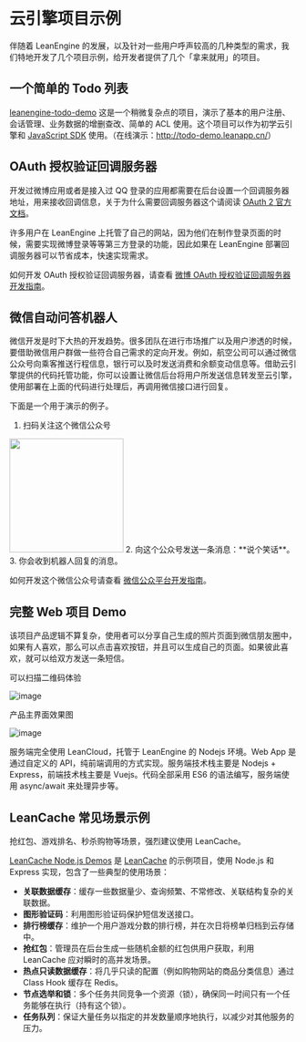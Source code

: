 # 云引擎项目示例

伴随着 LeanEngine 的发展，以及针对一些用户呼声较高的几种类型的需求，我们特地开发了几个项目示例，给开发者提供了几个「拿来就用」的项目。

## 一个简单的 Todo 列表

[leanengine-todo-demo](https://github.com/leancloud/leanengine-todo-demo) 这是一个稍微复杂点的项目，演示了基本的用户注册、会话管理、业务数据的增删查改、简单的 ACL 使用。这个项目可以作为初学云引擎和 [JavaScript SDK](leanstorage_guide-js.html) 使用。（在线演示：<http://todo-demo.leanapp.cn/>）

## OAuth 授权验证回调服务器

开发过微博应用或者是接入过 QQ 登录的应用都需要在后台设置一个回调服务器地址，用来接收回调信息，关于为什么需要回调服务器这个请阅读 [OAuth 2 官方文档](http://oauth.net/2/)。

许多用户在 LeanEngine 上托管了自己的网站，因为他们在制作登录页面的时候，需要实现微博登录等等第三方登录的功能，因此如果在 LeanEngine 部署回调服务器可以节省成本，快速实现需求。

如何开发 OAuth 授权验证回调服务器，请查看 [微博 OAuth 授权验证回调服务器开发指南](webhosting_oauth.html)。

## 微信自动问答机器人

微信开发是时下大热的开发趋势。很多团队在进行市场推广以及用户渗透的时候，要借助微信用户群做一些符合自己需求的定向开发。例如，航空公司可以通过微信公众号向乘客推送行程信息，银行可以及时发送消费和余额变动信息等。借助云引擎提供的代码托管功能，你可以设置让微信后台将用户所发送信息转发至云引擎，使用部署在上面的代码进行处理后，再调用微信接口进行回复。

下面是一个用于演示的例子。

1. 扫码关注这个微信公众号<br/>
  <img src="http://ac-lhzo7z96.clouddn.com/1457597962129" width="200">
2. 向这个公众号发送一条消息：**说个笑话**。
3. 你会收到机器人回复的消息。

如何开发这个微信公众号请查看 [微信公众平台开发指南](webhosting_weixin.html)。

## 完整 Web 项目 Demo

该项目产品逻辑不算复杂，使用者可以分享自己生成的照片页面到微信朋友圈中，如果有人喜欢，那么可以点击喜欢按钮，并且可以生成自己的页面。如果彼此喜欢，就可以给双方发送一条短信。

可以扫描二维码体验

![image](http://ac-kckdyoqh.clouddn.com/02143398c35fcb54.png)

产品主界面效果图

![image](http://ac-kckdyoqh.clouddn.com/3cf08487dffd0cc1.png)

服务端完全使用 LeanCloud，托管于 LeanEngine 的 Nodejs 环境。Web App 是通过自定义的 API，纯前端调用的方式实现。服务端技术栈主要是 Nodejs + Express，前端技术栈主要是 Vuejs。代码全部采用 ES6 的语法编写，服务端使用 async/await 来处理异步等。

## LeanCache 常见场景示例

<div class="callout callout-danger">抢红包、游戏排名、秒杀购物等场景，强烈建议使用 LeanCache。</div>

[LeanCache Node.js Demos](https://github.com/leancloud/lean-cache-demos) 是 [LeanCache](https://leancloud.cn/docs/leancache_guide.html) 的示例项目，使用 Node.js 和 Express 实现，包含了一些典型的使用场景：

* **关联数据缓存**：缓存一些数据量少、查询频繁、不常修改、关联结构复杂的关联数据。
* **图形验证码**：利用图形验证码保护短信发送接口。
* **排行榜缓存**：维护一个用户游戏分数的排行榜，并在次日将榜单归档到云存储中。
* **抢红包**：管理员在后台生成一些随机金额的红包供用户获取，利用 LeanCache 应对瞬时的高并发场景。
* **热点只读数据缓存**：将几乎只读的配置（例如购物网站的商品分类信息）通过 Class Hook 缓存在 Redis。
* **节点选举和锁**：多个任务共同竞争一个资源（锁），确保同一时间只有一个任务能够在执行（持有这个锁）。
* **任务队列**：保证大量任务以指定的并发数量顺序地执行，以减少对其他服务的压力。
